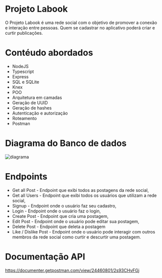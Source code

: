 # Projeto Labook

O Projeto  Labook é uma rede social com o objetivo de promover a conexão e interação entre pessoas. Quem se cadastrar no aplicativo poderá criar e curtir publicações.

# Contéudo abordados
- NodeJS
- Typescript
- Express
- SQL e SQLite
- Knex
- POO
- Arquitetura em camadas
- Geração de UUID
- Geração de hashes
- Autenticação e autorização
- Roteamento
- Postman

# Diagrama do Banco de dados
![diagrama](https://user-images.githubusercontent.com/111310311/219969478-ac3753ae-763a-4a79-a75d-bde87f218365.png)


# 

# Endpoints 
- Get all Post - Endpoint que exibi todos as postagens da rede social,
- Get all Users - Endpoint que exibi todos os usuários que utilizam a rede social,
- Signup - Endpoint onde o usuário faz seu cadastro, 
- Login - Endpoint  onde o usuário faz o login,
- Create Post - Endpoint que cria uma postagem, 
- Edit Post - Endpoint onde o usuário pode editar sua postagem,
- Delete Post - Endpoint que deleta a postagem 
- Like / Dislike Post - Endpoint onde o usuário pode interagir com  outros membros da rede social como curtir e descurtir uma postagem.
 
 # Documentação API
https://documenter.getpostman.com/view/24460801/2s93CHvFGj
